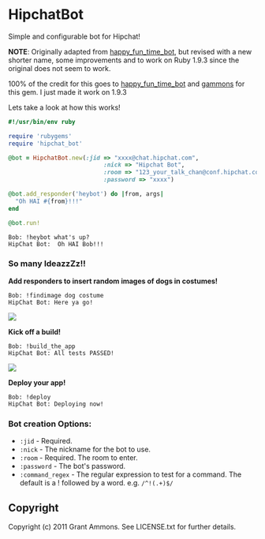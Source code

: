 # HipchatBot

Simple and configurable bot for Hipchat! 

**NOTE**: Originally adapted from [happy_fun_time_bot](https://github.com/gammons/happy_fun_time_bot), 
but revised with a new shorter name, some improvements
and to work on Ruby 1.9.3 since the original does not seem to work. 

100% of the credit for this goes to [happy_fun_time_bot](https://github.com/gammons/happy_fun_time_bot)
and [gammons](https://github.com/gammons) for this gem. I just made it work on 1.9.3

Lets take a look at how this works!

```ruby
#!/usr/bin/env ruby

require 'rubygems'
require 'hipchat_bot'

@bot = HipchatBot.new(:jid => "xxxx@chat.hipchat.com", 
                           :nick => "Hipchat Bot", 
                           :room => "123_your_talk_chan@conf.hipchat.com", 
                           :password => "xxxx")

@bot.add_responder('heybot') do |from, args|
  "Oh HAI #{from}!!!"
end

@bot.run!
```

```
Bob: !heybot what's up?
HipChat Bot:  Oh HAI Bob!!!
```

### So many IdeazzZz!!

**Add responders to insert random images of dogs in costumes!**

```
Bob: !findimage dog costume
HipChat Bot: Here ya go!
```
![](http://spoilurpets.com/images/Lobster%20Paws%20Dog%20Costume.JPG)


**Kick off a build!**

```
Bob: !build_the_app
HipChat Bot: All tests PASSED!
```

![](http://thehairpin.com/wp-content/uploads/2010/12/womanpic1001_228x342.jpeg)

**Deploy your app!**

```
Bob: !deploy
HipChat Bot: Deploying now!
```

### Bot creation Options:

* `:jid` - Required.
* `:nick` - The nickname for the bot to use.
* `:room` - Required.  The room to enter.
* `:password` - The bot's password.
* `:command_regex` - The regular expression to test for a command.  The default is a ! followed by a word.  e.g. `/^!(.+)$/`

## Copyright

Copyright (c) 2011 Grant Ammons. See LICENSE.txt for further details.
